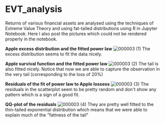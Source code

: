 # EVT_analysis
Returns of various financial assets are analysed using the techniques of Extreme Value Theory and using fat-tailed distributions using R in Jupyter Notebook.
Here I also post the pictures which could not be rendered properly in the notebook.

**Apple excess distribution and the fitted power law**
![000003 (1)](https://user-images.githubusercontent.com/87700777/128239663-967f7876-d2cd-4c47-a1da-d669aab233bc.png)
The excess distribution seems to fit the data nicely.

**Apple survival function and the fitted power law**
![000003 (2)](https://user-images.githubusercontent.com/87700777/128239891-987320ef-306d-42b8-b7a7-5f68082d6365.png)
The tail is also fitted nicely. Notice that now we are able to capture the observation in the very tail (corresponding to the loss of 20%)

**Residuals of the fit of power law to Apple lossess**
![000003 (3)](https://user-images.githubusercontent.com/87700777/128240032-16524213-5100-403f-9289-a6e19a313b93.png)
The residuals in the scatterplot seem to be pretty random and don't show any pattern which is a sign of a good fit.

**QQ-plot of the residuals**
![000003 (4)](https://user-images.githubusercontent.com/87700777/128240124-a8b76006-cffd-4344-b1fc-3b04d43e7203.png)
They are pretty well fitted to the thin-tailed exponential distribution which means that we were able to explain much of the "fattness of the tail"
